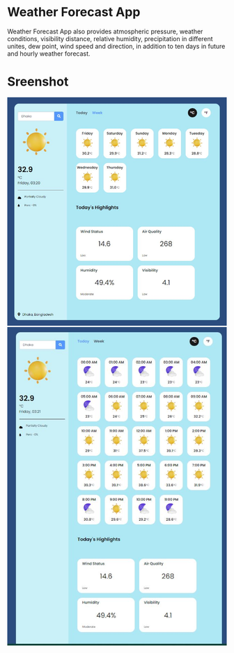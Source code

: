 # Weather Forecast App

Weather Forecast App also provides atmospheric pressure, weather conditions, visibility distance, relative humidity, precipitation in different unites, dew point, wind speed and direction, in addition to ten days in future and hourly weather forecast.


# Sreenshot 

![](./weather1.JPG)
![](./weather2.JPG)


